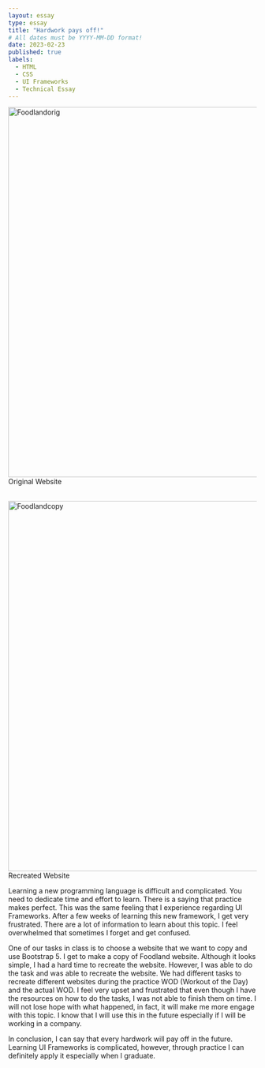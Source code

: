 ```yaml
---
layout: essay
type: essay
title: "Hardwork pays off!"
# All dates must be YYYY-MM-DD format!
date: 2023-02-23
published: true
labels:
  - HTML
  - CSS
  - UI Frameworks
  - Technical Essay
---
```


<a><img src="/img/foodland original.png" alt="Foodlandorig" width="1000" height="750">Original Website</a>

<br>
<a><img src="/img/foodland your choice.png" alt="Foodlandcopy" width="1000" height="750">Recreated Website</a>



Learning a new programming language is difficult and complicated. You need to dedicate time and effort to learn. There is a saying that practice makes perfect. This was the same feeling that I experience regarding UI Frameworks. After a few weeks of learning this new framework, I get very frustrated. There are a lot of information to learn about this topic. I feel overwhelmed that sometimes I forget and get confused. 

One of our tasks in class is to choose a website that we want to copy and use Bootstrap 5. I get to make a copy of Foodland website. Although it looks simple, I had a hard time to recreate the website. However, I was able to do the task and was able to recreate the website. We had different tasks to recreate different websites during the practice WOD (Workout of the Day) and the actual WOD. I feel very upset and frustrated that even though I have the resources on how to do the tasks, I was not able to finish them on time. I will not lose hope with what happened, in fact, it will make me more engage with this topic. I know that I will use this in the future especially if I will be working in a company.

In conclusion, I can say that every hardwork will pay off in the future. Learning UI Frameworks is complicated, however, through practice I can definitely apply it especially when I graduate. 

